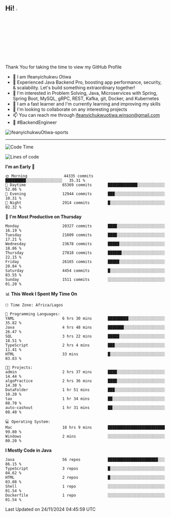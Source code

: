 <!-- BLOG-POST-LIST:START --><!-- BLOG-POST-LIST:END -->

## Hi! <img src="https://media.giphy.com/media/hvRJCLFzcasrR4ia7z/giphy.gif" width="4%"> 

Thank You for taking the time to view my GitHub Profile

- 👋 I am Ifeanyichukwu Otiwa
- 🚀 Experienced Java Backend Pro, boosting app performance, security, & scalability. Let's build something extraordinary together!
- 👀 I'm interested in Problem Solving, Java, Microservices with Spring, Spring Boot, MySQL, gRPC, REST, Kafka, git, Docker, and Kubernetes
- 🌱 I am a fast learner and I'm currently learning and improving my skills
- 💞️ I'm looking to collaborate on any interesting projects
- 📫 You can reach me through ifeanyichukwuotiwa.winson@gmail.com
- 🚀 #BackendEngineer

<p align="left" marginTop="10px"> <img src="https://komarev.com/ghpvc/?username=ifeanyichukwuOtiwa-sports&label=Profile%20views&color=0e75b6&style=for-the-badge" alt="ifeanyichukwuOtiwa-sports" /> </p>

***

<!--START_SECTION:waka-->
![Code Time](http://img.shields.io/badge/Code%20Time-3%2C153%20hrs%2023%20mins-blue)

![Lines of code](https://img.shields.io/badge/From%20Hello%20World%20I%27ve%20Written-31.3%20million%20lines%20of%20code-blue)

**I'm an Early 🐤** 

```text
🌞 Morning                44335 commits       █████████░░░░░░░░░░░░░░░░   35.31 % 
🌆 Daytime                65369 commits       █████████████░░░░░░░░░░░░   52.06 % 
🌃 Evening                12944 commits       ███░░░░░░░░░░░░░░░░░░░░░░   10.31 % 
🌙 Night                  2914 commits        █░░░░░░░░░░░░░░░░░░░░░░░░   02.32 % 
```
📅 **I'm Most Productive on Thursday** 

```text
Monday                   20327 commits       ████░░░░░░░░░░░░░░░░░░░░░   16.19 % 
Tuesday                  21609 commits       ████░░░░░░░░░░░░░░░░░░░░░   17.21 % 
Wednesday                23678 commits       █████░░░░░░░░░░░░░░░░░░░░   18.86 % 
Thursday                 27818 commits       ██████░░░░░░░░░░░░░░░░░░░   22.15 % 
Friday                   26165 commits       █████░░░░░░░░░░░░░░░░░░░░   20.84 % 
Saturday                 4454 commits        █░░░░░░░░░░░░░░░░░░░░░░░░   03.55 % 
Sunday                   1511 commits        ░░░░░░░░░░░░░░░░░░░░░░░░░   01.20 % 
```


📊 **This Week I Spent My Time On** 

```text
🕑︎ Time Zone: Africa/Lagos

💬 Programming Languages: 
YAML                     6 hrs 30 mins       █████████░░░░░░░░░░░░░░░░   35.82 % 
Java                     4 hrs 48 mins       ███████░░░░░░░░░░░░░░░░░░   26.47 % 
SQL                      3 hrs 22 mins       █████░░░░░░░░░░░░░░░░░░░░   18.51 % 
TypeScript               2 hrs 4 mins        ███░░░░░░░░░░░░░░░░░░░░░░   11.41 % 
HTML                     33 mins             █░░░░░░░░░░░░░░░░░░░░░░░░   03.03 % 

🐱‍💻 Projects: 
admin                    2 hrs 37 mins       ████░░░░░░░░░░░░░░░░░░░░░   14.44 % 
algoPractice             2 hrs 36 mins       ████░░░░░░░░░░░░░░░░░░░░░   14.30 % 
DataFolder               1 hr 51 mins        ███░░░░░░░░░░░░░░░░░░░░░░   10.20 % 
tax                      1 hr 34 mins        ██░░░░░░░░░░░░░░░░░░░░░░░   08.70 % 
auto-cashout             1 hr 31 mins        ██░░░░░░░░░░░░░░░░░░░░░░░   08.40 % 

💻 Operating System: 
Mac                      18 hrs 9 mins       █████████████████████████   99.80 % 
Windows                  2 mins              ░░░░░░░░░░░░░░░░░░░░░░░░░   00.20 % 
```

**I Mostly Code in Java** 

```text
Java                     56 repos            ██████████████████████░░░   86.15 % 
TypeScript               3 repos             █░░░░░░░░░░░░░░░░░░░░░░░░   04.62 % 
HTML                     2 repos             █░░░░░░░░░░░░░░░░░░░░░░░░   03.08 % 
Shell                    1 repo              ░░░░░░░░░░░░░░░░░░░░░░░░░   01.54 % 
Dockerfile               1 repo              ░░░░░░░░░░░░░░░░░░░░░░░░░   01.54 % 
```




 Last Updated on 24/11/2024 04:45:59 UTC
<!--END_SECTION:waka-->

<!--
<p align="center">
![trophy](https://github-profile-trophy.vercel.app/?username=ifeanyichukwuOtiwa-sports&theme=onedark) (https://github.com/ryo-ma/github-profile-trophy)
</p>
-->

<!---
ifeanyi-otiwa/ifeanyi-otiwa is a ✨ special ✨ repository because its `README.md` (this file) appears on your GitHub profile.
You can click the Preview link to take a look at your changes.
--->
